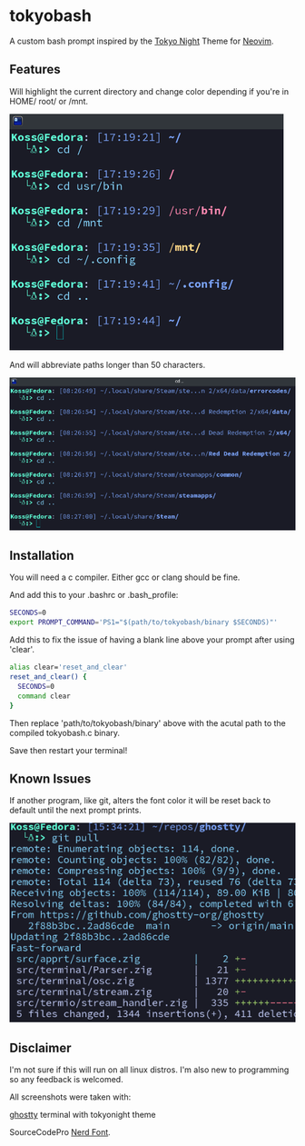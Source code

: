 # tokyobash
A custom bash prompt inspired by the [Tokyo Night](https://www.github.com/folke/tokyonight.nvim) Theme for [Neovim](http://www.neovim.io).
## Features
Will highlight the current directory and change color depending if you're in HOME/ root/ or /mnt.

![tokyobash_1](imgs/tokyobash_1.png)

And will abbreviate paths longer than 50 characters.

![tokyobash_2](imgs/tokyobash_2.png)


## Installation
You will need a c compiler.
Either gcc or clang should be fine.

And add this to your .bashrc or .bash_profile:

```bash
SECONDS=0
export PROMPT_COMMAND='PS1="$(path/to/tokyobash/binary $SECONDS)"'
```
Add this to fix the issue of having a blank line above your prompt after using 'clear'.
```bash
alias clear='reset_and_clear'
reset_and_clear() {
  SECONDS=0
  command clear
}
```
Then replace 'path/to/tokyobash/binary' above with the acutal path to the compiled tokyobash.c binary.

Save then restart your terminal!
## Known Issues
If another program, like git, alters the font color it will be reset back to default until the next prompt prints.

![tokyobash_iss1](imgs/tokyobash_iss1.png)

## Disclaimer
I'm not sure if this will run on all linux distros. I'm also new to programming so any feedback is welcomed.

All screenshots were taken with:

[ghostty](https://www.ghostty.org) terminal with tokyonight theme

SourceCodePro [Nerd Font](https://www.nerdfonts.com).
